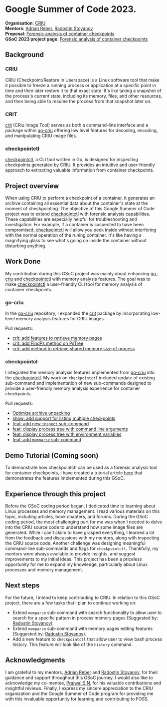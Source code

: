 # Google Summer of Code 2023.

**Organisation**: [CRIU](https://criu.org)
<br>
**Mentors**: [Adrian Reber](https://github.com/areber), [Radostin Stoyanov](https://github.com/rst0git)
<br>
**Proposal**: [Forensic analysis of container checkpoints](proposal.pdf)
<br>
**GSoC 2023 project page**: [Forensic analysis of container checkpoints](https://summerofcode.withgoogle.com/programs/2023/projects/CdBgTw7S)
<br>

## Background

### CRIU

CRIU (Checkpoint/Restore In Userspace) is a Linux software tool that make it possible to freeze a running process or application at a specific point in time and then later restore it to that exact state. It's like taking a snapshot of the process's current state, including its memory, files, and other resources, and then being able to resume the process from that snapshot later on. 

### CRIT

[crit](https://github.com/checkpoint-restore/go-criu/tree/master/crit) (CRiu Image Tool) serves as both a command-line interface and a package within [go-criu](https://github.com/checkpoint-restore/go-criu) offering low level features for decoding, encoding, and manipulating CRIU image files.


### checkpointctl

[checkpointctl](https://github.com/checkpoint-restore/checkpointctl), a CLI tool written in Go, is designed for inspecting checkpoints generated by CRIU. It provides an intuitive and user-friendly approach to extracting valuable information from container checkpoints.

## Project overview

When using CRIU to perform a checkpoint of a container, it generates an archive containing all essential data about the container's state at the moment of checkpointing. The objective of this Google Summer of Code project was to extend [checkpointctl](https://github.com/checkpoint-restore/checkpointctl) with forensic analysis capabilities.  These capabilities are especially helpful for troubleshooting and investigation. For example, if a container is suspected to have been compromised, [checkpointctl](https://github.com/checkpoint-restore/checkpointctl) will allow you peek inside without interfering with the normal operation of the runing container. It's like having a magnifying glass to see what's going on inside the container without disturbing anything.


## Work Done

My contribution during this GSoC project was mainly about enhancing [go-criu](https://github.com/checkpoint-restore/go-criu) and [checkpointctl](https://github.com/checkpoint-restore/checkpointctl) with memory analysis features. The goal was to make [checkpointctl](https://github.com/checkpoint-restore/checkpointctl) a user-friendly CLI tool for memory analysis of container checkpoints.

### go-criu
In the [go-criu](https://github.com/checkpoint-restore/go-criu) repository, I expanded the [crit](https://github.com/checkpoint-restore/go-criu/tree/master/crit) package by incorporating low-level memory analysis features for CRIU images.

Pull requests:
- [crit: add features to retrieve memory pages](https://github.com/checkpoint-restore/go-criu/pull/133)
- [crit: add FindPs method on PsTree](https://github.com/checkpoint-restore/go-criu/pull/145)
- [crit: add method to retrieve shared memory size of process](https://github.com/checkpoint-restore/go-criu/pull/146)

### checkpointcl
I integrated the memory analysis features implemented from [go-criu](https://github.com/checkpoint-restore/go-criu) into the [checkpointctl](https://github.com/checkpoint-restore/checkpointctl).
My work on `checkpointctl` included update of existing sub-command and implementation of new sub-commands designed to provide a user-friendly memory analysis experience for container checkpoints. 

Pull requests:
- [Optimize archive unpacking](https://github.com/checkpoint-restore/checkpointctl/pull/55)
- [show: add support for listing multiple checkpoints](https://github.com/checkpoint-restore/checkpointctl/pull/67)
- [feat: add new `inspect` sub-command](https://github.com/checkpoint-restore/checkpointctl/pull/76)
- [feat: display process tree with command line arguments](https://github.com/checkpoint-restore/checkpointctl/pull/89)
- [feat: display process tree with environment variables](https://github.com/checkpoint-restore/checkpointctl/pull/90)
- [feat: add `memparse` sub-command](https://github.com/checkpoint-restore/checkpointctl/pull/95)

## Demo Tutorial (Coming soon)

To demonstrate how checkpointctl can be used as a forensic analysis tool for container checkpoints, I have created a tutorial article [here](https://behouba.hashnode.dev/memory-forensics-analysis-of-container-checkpoints-with-checkpointctl) that demonstrates the features implemented during this GSoC.

## Experience through this project

Before the GSoC coding period began, I dedicated time to learning about Linux processes and memory management. I read various materials on this topic, including articles, book chapters, and forums. During the GSoC coding period, the most challenging part for me was when I needed to delve into the CRIU source code to understand how some image files are generated. While I can't claim to have grasped everything, I learned a lot from the feedback and discussions with my mentors, along with inspecting the CRIU source code. Another challenge was designing meaningful command-line sub-commands and flags for `checkpointctl`. Thankfully, my mentors were always available to provide insights, and suggest  improvements to my initial ideas. This project has been a priceless opportunity for me to expand my knowledge, particularly about Linux processes and memory management.

## Next steps

For the future, I intend to keep contributing to CRIU. In relation to this GSoC project, there are a few tasks that I plan to continue working on:
- Extend `memparse` sub-command with search functionality to allow user to search for a specific pattern in process memory pages (Suggested by: [Radostin Stoyanov](https://github.com/rst0git)).
- Extend `memparse` sub-command with memory pages editing features (Suggested by: [Radostin Stoyanov](https://github.com/rst0git)).
- Add a new feature to `checkpointctl` that allow user to view bash process history. This feature will look like of the `history` command.

## Acknowledgments
I am grateful to my mentors, [Adrian Reber](https://github.com/adrianreber) and [Radostin Stoyanov](https://github.com/rst0git), for their guidance and support throughout this GSoC journey. I would also like to acknowledge my co-mentee, [Prajwal S N](https://github.com/snprajwal), for his valuable contributions and insightful reviews. Finally, I express my sincere appreciation to the CRIU organization and the Google Summer of Code program for providing me with this invaluable opportunity for learning and contributing to FOSS.